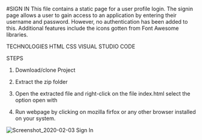 #SIGN IN
This file contains a static page for a user profile login. The signin page allows a user to gain access to an application by entering their username and password. However, no authentication has been added to this. Additional features include the icons gotten from Font Awesome libraries.

TECHNOLOGIES 
HTML
CSS
VISUAL STUDIO CODE

STEPS
1. Download/clone Project

2. Extract the zip folder

3. Open the extracted file and right-click on the file index.html select the option open with

4. Run webpage by clicking on mozilla firfox or any other browser installed on your system.

![Screenshot_2020-02-03 Sign In](https://user-images.githubusercontent.com/59982887/73696113-dd220d80-46db-11ea-929e-6dfcbc05c9ec.jpg)
